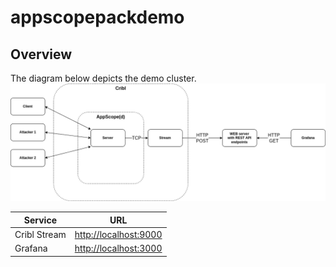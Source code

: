 # appscopepackdemo


## Overview

The diagram below depicts the demo cluster.
![Schema_overall](schema.png)

|Service|URL|
|-------|---|
|Cribl Stream|[http://localhost:9000](http://localhost:9000)| user `admin` password `admin`
|Grafana|[http://localhost:3000](http://localhost:3000)| user `admin` password `scopedemo`
